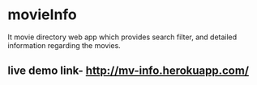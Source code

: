 # movieInfo

It movie directory web app which provides search filter, and detailed information regarding the movies.

## live demo link- http://mv-info.herokuapp.com/

